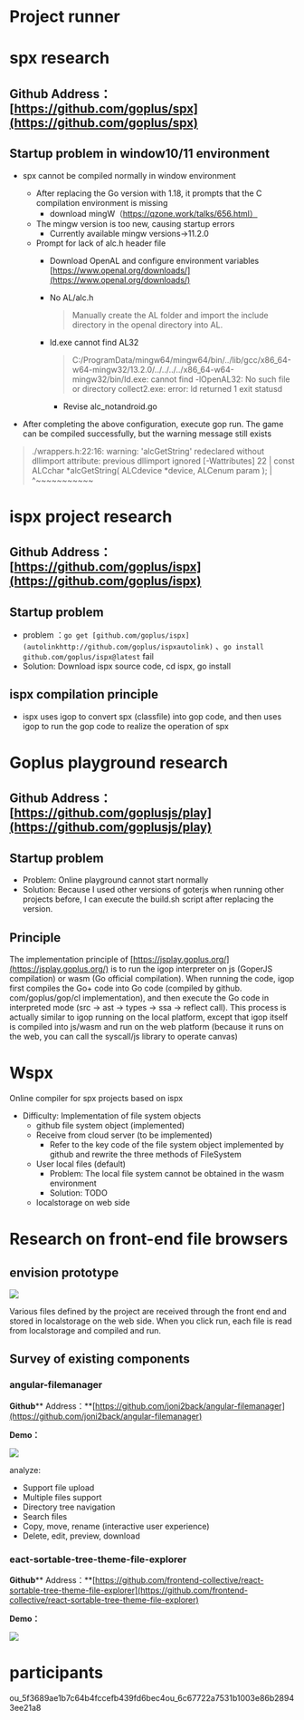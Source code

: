 # Project runner

# spx research

## Github Address：[https://github.com/goplus/spx](https://github.com/goplus/spx)

## Startup problem in window10/11 environment

- spx cannot be compiled normally in window environment

  - After replacing the Go version with 1.18, it prompts that the C compilation environment is missing
    - download mingW（https://qzone.work/talks/656.html）
  - The mingw version is too new, causing startup errors
    - Currently available mingw versions->11.2.0
  - Prompt for lack of alc.h header file
    - Download OpenAL and configure environment variables [https://www.openal.org/downloads/](https://www.openal.org/downloads/)
    - No AL/alc.h
      > Manually create the AL folder and import the include directory in the openal directory into AL.
      >
    - ld.exe cannot find AL32
      > C:/ProgramData/mingw64/mingw64/bin/../lib/gcc/x86_64-w64-mingw32/13.2.0/../../../../x86_64-w64-mingw32/bin/ld.exe:  cannot find -lOpenAL32: No such file or directory collect2.exe: error: ld returned 1 exit statusd
      >

      - Revise alc_notandroid.go
- After completing the above configuration, execute gop run. The game can be compiled successfully, but the warning message still exists

> ./wrappers.h:22:16: warning: 'alcGetString' redeclared without dllimport attribute: previous dllimport ignored [-Wattributes]
> 22 | const ALCchar *alcGetString( ALCdevice *device, ALCenum param );
> |                ^~~~~~~~~~~~

# ispx project research

## Github Address：[https://github.com/goplus/ispx](https://github.com/goplus/ispx)

## Startup problem

- problem ：`go get [github.com/goplus/ispx](autolinkhttp://github.com/goplus/ispxautolink)` 、`go install github.com/goplus/ispx@latest` fail
- Solution: Download ispx source code, cd ispx, go install

## ispx compilation principle

- ispx uses igop to convert spx (classfile) into gop code, and then uses igop to run the gop code to realize the operation of spx

# Goplus playground research

## Github Address：[https://github.com/goplusjs/play](https://github.com/goplusjs/play)

## Startup problem

- Problem: Online playground cannot start normally
- Solution: Because I used other versions of goterjs when running other projects before, I can execute the build.sh script after replacing the version.

## Principle

The implementation principle of [https://jsplay.goplus.org/](https://jsplay.goplus.org/) is to run the igop interpreter on js (GoperJS compilation) or wasm (Go official compilation). When running the code, igop first compiles the Go+ code into Go code (compiled by github. com/goplus/gop/cl implementation), and then execute the Go code in interpreted mode (src -> ast -> types -> ssa -> reflect call). This process is actually similar to igop running on the local platform, except that igop itself is compiled into js/wasm and run on the web platform (because it runs on the web, you can call the syscall/js library to operate canvas)

# Wspx

Online compiler for spx projects based on ispx

- Difficulty: Implementation of file system objects
  - github file system object (implemented)
  - Receive from cloud server (to be implemented)
    - Refer to the key code of the file system object implemented by github and rewrite the three methods of FileSystem
  - User local files (default)
    - Problem: The local file system cannot be obtained in the wasm environment
    - Solution: TODO
  - localstorage on web side

# Research on front-end file browsers

## envision prototype

![](static/R6zcbvMlToqgy2xM0XScQCKgn5e.png)

Various files defined by the project are received through the front end and stored in localstorage on the web side. When you click run, each file is read from localstorage and compiled and run.

## Survey of existing components

### angular-filemanager

**Github**** Address：**[https://github.com/joni2back/angular-filemanager](https://github.com/joni2back/angular-filemanager)

**Demo：**

![](static/OmwEbqwC6oXeIuxLEjkc38oGnXd.png)

analyze:

- Support file upload
- Multiple files support
- Directory tree navigation
- Search files
- Copy, move, rename (interactive user experience)
- Delete, edit, preview, download

### eact-sortable-tree-theme-file-explorer

**Github**** Address：**[https://github.com/frontend-collective/react-sortable-tree-theme-file-explorer](https://github.com/frontend-collective/react-sortable-tree-theme-file-explorer)

**Demo：**

![](static/Np5VbTIzQoiebyx701tcVJYonKd.png)

# participants

ou_5f3689ae1b7c64b4fccefb439fd6bec4ou_6c67722a7531b1003e86b28943ee21a8
